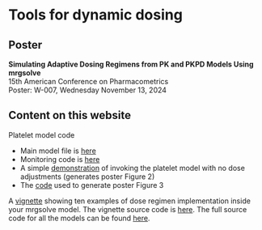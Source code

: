 
# Tools for dynamic dosing

## Poster
**Simulating Adaptive Dosing Regimens from PK and PKPD Models Using mrgsolve**   
15th American Conference on Pharmacometrics  
Poster: W-007, Wednesday November 13, 2024  

## Content on this website

Platelet model code 

- Main model file is [here](https://github.com/mrgsolve/dynamic-dosing/blob/main/model/platelet.mod)
- Monitoring code is [here](https://github.com/mrgsolve/dynamic-dosing/blob/main/model/monitor.h)
- A simple [demonstration](https://github.com/mrgsolve/dynamic-dosing/blob/main/platelets-example.qmd) of invoking the platelet model with no dose adjustments (generates poster Figure 2)
- The [code](https://github.com/mrgsolve/dynamic-dosing/blob/main/platelets-adjust.R) used to generate poster Figure 3

A [vignette](https://mrgsolve.org/dynamic-dosing) showing ten examples of dose
regimen implementation inside your mrgsolve model. The vignette source code is 
[here](https://github.com/mrgsolve/dynamic-dosing/blob/main/evtools.qmd). The full source code 
for all the models can be found [here](https://github.com/mrgsolve/dynamic-dosing/tree/main/model).



